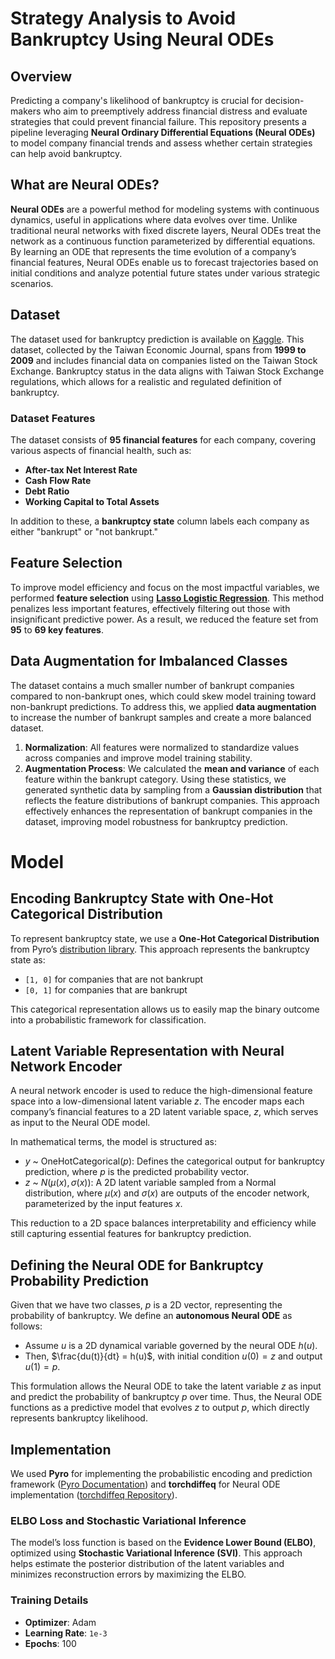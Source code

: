 # Strategy Analysis to Avoid Bankruptcy Using Neural ODEs

## Overview

Predicting a company's likelihood of bankruptcy is crucial for decision-makers who aim to preemptively address financial distress and evaluate strategies that could prevent financial failure. This repository presents a pipeline leveraging **Neural Ordinary Differential Equations (Neural ODEs)** to model company financial trends and assess whether certain strategies can help avoid bankruptcy.

## What are Neural ODEs?

**Neural ODEs** are a powerful method for modeling systems with continuous dynamics, useful in applications where data evolves over time. Unlike traditional neural networks with fixed discrete layers, Neural ODEs treat the network as a continuous function parameterized by differential equations. By learning an ODE that represents the time evolution of a company’s financial features, Neural ODEs enable us to forecast trajectories based on initial conditions and analyze potential future states under various strategic scenarios.

## Dataset

The dataset used for bankruptcy prediction is available on [Kaggle](https://www.kaggle.com/datasets/fedesoriano/company-bankruptcy-prediction). This dataset, collected by the Taiwan Economic Journal, spans from **1999 to 2009** and includes financial data on companies listed on the Taiwan Stock Exchange. Bankruptcy status in the data aligns with Taiwan Stock Exchange regulations, which allows for a realistic and regulated definition of bankruptcy.

### Dataset Features

The dataset consists of **95 financial features** for each company, covering various aspects of financial health, such as:
- **After-tax Net Interest Rate**
- **Cash Flow Rate**
- **Debt Ratio**
- **Working Capital to Total Assets**

In addition to these, a **bankruptcy state** column labels each company as either "bankrupt" or "not bankrupt."

## Feature Selection

To improve model efficiency and focus on the most impactful variables, we performed **feature selection** using **[Lasso Logistic Regression](https://en.wikipedia.org/wiki/Lasso_(statistics))**. This method penalizes less important features, effectively filtering out those with insignificant predictive power. As a result, we reduced the feature set from **95** to **69 key features**.

## Data Augmentation for Imbalanced Classes

The dataset contains a much smaller number of bankrupt companies compared to non-bankrupt ones, which could skew model training toward non-bankrupt predictions. To address this, we applied **data augmentation** to increase the number of bankrupt samples and create a more balanced dataset.

1. **Normalization**: All features were normalized to standardize values across companies and improve model training stability.
2. **Augmentation Process**: We calculated the **mean and variance** of each feature within the bankrupt category. Using these statistics, we generated synthetic data by sampling from a **Gaussian distribution** that reflects the feature distributions of bankrupt companies. This approach effectively enhances the representation of bankrupt companies in the dataset, improving model robustness for bankruptcy prediction.

# Model

## Encoding Bankruptcy State with One-Hot Categorical Distribution

To represent bankruptcy state, we use a **One-Hot Categorical Distribution** from Pyro’s [distribution library](https://docs.pyro.ai/en/stable/distributions.html#onehotcategorical). This approach represents the bankruptcy state as:
- `[1, 0]` for companies that are not bankrupt
- `[0, 1]` for companies that are bankrupt

This categorical representation allows us to easily map the binary outcome into a probabilistic framework for classification.

## Latent Variable Representation with Neural Network Encoder

A neural network encoder is used to reduce the high-dimensional feature space into a low-dimensional latent variable $z$. The encoder maps each company’s financial features to a 2D latent variable space, $z$, which serves as input to the Neural ODE model.

In mathematical terms, the model is structured as:
- $y$ ~ OneHotCategorical($p$): Defines the categorical output for bankruptcy prediction, where $p$ is the predicted probability vector.
- $z$ ~ $N(\mu(x), \sigma(x))$: A 2D latent variable sampled from a Normal distribution, where $\mu(x)$ and $\sigma(x)$ are outputs of the encoder network, parameterized by the input features $x$.

This reduction to a 2D space balances interpretability and efficiency while still capturing essential features for bankruptcy prediction.

## Defining the Neural ODE for Bankruptcy Probability Prediction

Given that we have two classes, $p$ is a 2D vector, representing the probability of bankruptcy. We define an **autonomous Neural ODE** as follows:
- Assume $u$ is a 2D dynamical variable governed by the neural ODE $h(u)$.
- Then, $\frac{du(t)}{dt} = h(u)$, with initial condition $u(0) = z$ and output $u(1) = p$.

This formulation allows the Neural ODE to take the latent variable $z$ as input and predict the probability of bankruptcy $p$ over time. Thus, the Neural ODE functions as a predictive model that evolves $z$ to output $p$, which directly represents bankruptcy likelihood.

## Implementation

We used **Pyro** for implementing the probabilistic encoding and prediction framework ([Pyro Documentation](https://pyro.ai)) and **torchdiffeq** for Neural ODE implementation ([torchdiffeq Repository](https://github.com/rtqichen/torchdiffeq)).

### ELBO Loss and Stochastic Variational Inference

The model’s loss function is based on the **Evidence Lower Bound (ELBO)**, optimized using **Stochastic Variational Inference (SVI)**. This approach helps estimate the posterior distribution of the latent variables and minimizes reconstruction errors by maximizing the ELBO.

### Training Details

- **Optimizer**: Adam
- **Learning Rate**: `1e-3`
- **Epochs**: 100




